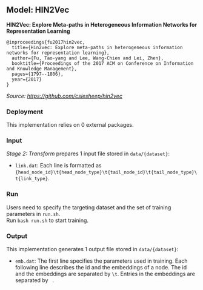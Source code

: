 ## Model: HIN2Vec

**HIN2Vec: Explore Meta-paths in Heterogeneous Information Networks for Representation Learning**
```
@inproceedings{fu2017hin2vec,
  title={Hin2vec: Explore meta-paths in heterogeneous information networks for representation learning},
  author={Fu, Tao-yang and Lee, Wang-Chien and Lei, Zhen},
  booktitle={Proceedings of the 2017 ACM on Conference on Information and Knowledge Management},
  pages={1797--1806},
  year={2017}
}
```

*Source: https://github.com/csiesheep/hin2vec*

### Deployment

This implementation relies on 0 external packages.

### Input

*Stage 2: Transform* prepares 1 input file stored in ```data/{dataset}```:
- ```link.dat```: Each line is formatted as ```{head_node_id}\t{head_node_type}\t{tail_node_id}\t{tail_node_type}\t{link_type}```.

### Run

Users need to specify the targeting dataset and the set of training parameters in ```run.sh```. <br /> 
Run ```bash run.sh``` to start training.

### Output

This implementation generates 1 output file stored in ```data/{dataset}```:
- ```emb.dat```: The first line specifies the parameters used in training. Each following line describes the id and the embeddings of a node. The id and the embeddings are separated by ```\t```. Entries in the embeddings are separated by ``` ```.